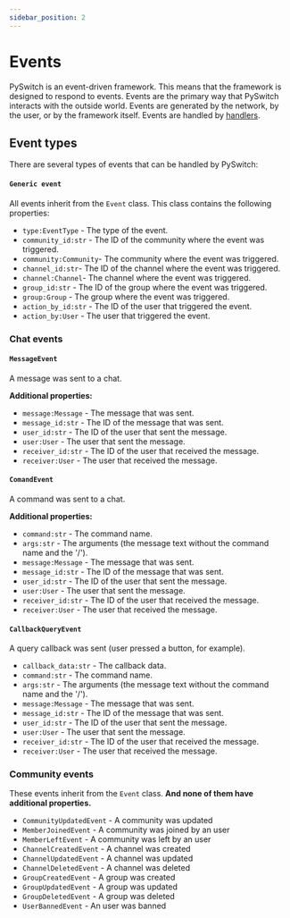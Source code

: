 ```yaml
---
sidebar_position: 2
---
```


# Events

PySwitch is an event-driven framework. This means that the framework is designed to respond to events. Events are the primary way that PySwitch interacts with the outside world. Events are generated by the network, by the user, or by the framework itself. Events are handled by [handlers](./handlers).

## Event types

There are several types of events that can be handled by PySwitch:

#### `Generic event`
All events inherit from the `Event` class. This class contains the following properties:

- `type:EventType` - The type of the event.
- `community_id:str` - The ID of the community where the event was triggered.
- `community:Community`- The community where the event was triggered.
- `channel_id:str`- The ID of the channel where the event was triggered.
- `channel:Channel`- The channel where the event was triggered.
- `group_id:str` - The ID of the group where the event was triggered.
- `group:Group` - The group where the event was triggered.
- `action_by_id:str` - The ID of the user that triggered the event.
- `action_by:User` - The user that triggered the event.

### Chat events

#### `MessageEvent`
A message was sent to a chat.

**Additional properties:**
- `message:Message` - The message that was sent.
- `message_id:str` - The ID of the message that was sent.
- `user_id:str` - The ID of the user that sent the message.
- `user:User` - The user that sent the message.
- `receiver_id:str` - The ID of the user that received the message.
- `receiver:User` - The user that received the message.


#### `ComandEvent`
A command was sent to a chat.

**Additional properties:**
- `command:str` - The command name.
- `args:str` - The arguments (the message text without the command name and the '/').
- `message:Message` - The message that was sent.
- `message_id:str` - The ID of the message that was sent.
- `user_id:str` - The ID of the user that sent the message.
- `user:User` - The user that sent the message.
- `receiver_id:str` - The ID of the user that received the message.
- `receiver:User` - The user that received the message.


#### `CallbackQueryEvent` 
A query callback was sent (user pressed a button, for example).
- `callback_data:str` - The callback data.
- `command:str` - The command name.
- `args:str` - The arguments (the message text without the command name and the '/').
- `message:Message` - The message that was sent.
- `message_id:str` - The ID of the message that was sent.
- `user_id:str` - The ID of the user that sent the message.
- `user:User` - The user that sent the message.
- `receiver_id:str` - The ID of the user that received the message.
- `receiver:User` - The user that received the message.

### Community events

These events inherit from the `Event` class. **And none of them have additional properties.**

- `CommunityUpdatedEvent` - A community was updated
- `MemberJoinedEvent` - A community was joined by an user
- `MemberLeftEvent` - A community was left by an user
- `ChannelCreatedEvent` - A channel was created
- `ChannelUpdatedEvent` - A channel was updated
- `ChannelDeletedEvent` - A channel was deleted
- `GroupCreatedEvent` - A group was created
- `GroupUpdatedEvent` - A group was updated
- `GroupDeletedEvent` - A group was deleted
- `UserBannedEvent` - An user was banned
